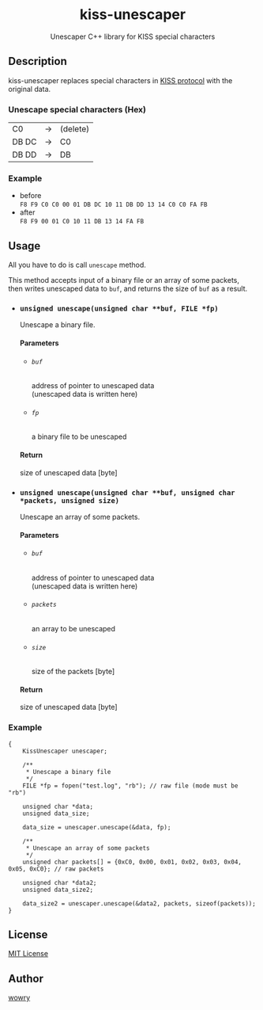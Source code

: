 <h1 align="center">
  kiss-unescaper
</h1>

<p align="center">
  Unescaper C++ library for KISS special characters
</p>

## Description
kiss-unescaper replaces special characters in [KISS protocol](http://www.ax25.net/kiss.aspx) with the original data.

### Unescape special characters (Hex)
<table>
  <tr>
    <td>C0</td><td>→</td><td>(delete)</td>
  </tr>
  <tr>
    <td>DB DC</td><td>→</td><td>C0</td>
  </tr>
  <tr>
    <td>DB DD</td><td>→</td><td>DB</td>
  </tr>
</table>

### Example
 - before<br>
   `F8 F9 C0 C0 00 01 DB DC 10 11 DB DD 13 14 C0 C0 FA FB`
 - after<br>
   `F8 F9 00 01 C0 10 11 DB 13 14 FA FB`

## Usage
All you have to do is call `unescape` method.

This method accepts input of a binary file or an array of some packets,\
then writes unescaped data to ```buf```, and returns the size of ```buf``` as a result.

 - ### `unsigned unescape(unsigned char **buf, FILE *fp)`
   Unescape a binary file.
   
   #### Parameters
    - ###### `buf`
      address of pointer to unescaped data\
      (unescaped data is written here)
    - ###### `fp`
      a binary file to be unescaped
   
   #### Return
   size of unescaped data [byte]

 - ### `unsigned unescape(unsigned char **buf, unsigned char *packets, unsigned size)`
   Unescape an array of some packets.
   
   #### Parameters
    - ###### `buf`
      address of pointer to unescaped data\
      (unescaped data is written here)
    - ###### `packets`
      an array to be unescaped
    - ###### `size`
      size of the packets [byte]
   
   #### Return
   size of unescaped data [byte]

### Example
```
{
    KissUnescaper unescaper;
    
    /**
     * Unescape a binary file
     */
    FILE *fp = fopen("test.log", "rb"); // raw file (mode must be "rb")

    unsigned char *data;
    unsigned data_size;

    data_size = unescaper.unescape(&data, fp);

    /**
     * Unescape an array of some packets
     */
    unsigned char packets[] = {0xC0, 0x00, 0x01, 0x02, 0x03, 0x04, 0x05, 0xC0}; // raw packets

    unsigned char *data2;
    unsigned data_size2;

    data_size2 = unescaper.unescape(&data2, packets, sizeof(packets));
}
```

## License
[MIT License](https://github.com/wowry/kiss-unescaper/blob/main/LICENSE)

## Author
[wowry](https://github.com/wowry)